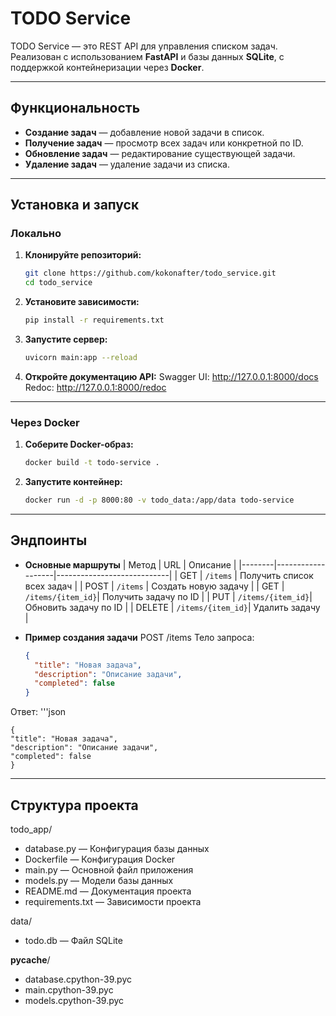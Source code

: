 # TODO Service

TODO Service — это REST API для управления списком задач. Реализован с использованием **FastAPI** и базы данных **SQLite**, с поддержкой контейнеризации через **Docker**.

---

## Функциональность
- **Создание задач** — добавление новой задачи в список.
- **Получение задач** — просмотр всех задач или конкретной по ID.
- **Обновление задач** — редактирование существующей задачи.
- **Удаление задач** — удаление задачи из списка.

---

## Установка и запуск

### Локально
1. **Клонируйте репозиторий:**
   ```bash
   git clone https://github.com/kokonafter/todo_service.git
   cd todo_service
2. **Установите зависимости:**
   ```bash
   pip install -r requirements.txt
3. **Запустите сервер:**
   ```bash
   uvicorn main:app --reload
4. **Откройте документацию API:**
Swagger UI: http://127.0.0.1:8000/docs
Redoc: http://127.0.0.1:8000/redoc

---

### Через Docker
1. **Соберите Docker-образ:**
   ```bash
   docker build -t todo-service .
2. **Запустите контейнер:**
   ```bash
   docker run -d -p 8000:80 -v todo_data:/app/data todo-service

---

## Эндпоинты
- **Основные маршруты**
  | Метод  | URL               | Описание                   |
  |--------|-------------------|----------------------------|
  | GET    | `/items`          | Получить список всех задач |
  | POST   | `/items`          | Создать новую задачу       |
  | GET    | `/items/{item_id}`| Получить задачу по ID      |
  | PUT    | `/items/{item_id}`| Обновить задачу по ID      |
  | DELETE | `/items/{item_id}`| Удалить задачу             |



- **Пример создания задачи**
POST /items
Тело запроса:
   ```json
   {
     "title": "Новая задача",
     "description": "Описание задачи",
     "completed": false
   }
Ответ:
   '''json
   
    {
    "title": "Новая задача",
    "description": "Описание задачи",
    "completed": false
    }

---

## Структура проекта
todo_app/
- database.py      — Конфигурация базы данных
- Dockerfile       — Конфигурация Docker
- main.py          — Основной файл приложения
- models.py        — Модели базы данных
- README.md        — Документация проекта
- requirements.txt — Зависимости проекта

data/
- todo.db          — Файл SQLite

__pycache__/
- database.cpython-39.pyc
- main.cpython-39.pyc
- models.cpython-39.pyc
   


